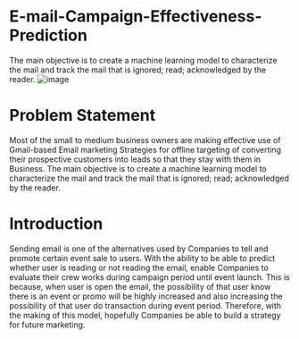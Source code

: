 # E-mail-Campaign-Effectiveness-Prediction
The main objective is to create a machine learning model to characterize the mail and track the mail that is ignored; read; acknowledged by the reader.
![image](https://user-images.githubusercontent.com/88799249/151656170-b1e6999e-d02e-4fe7-8268-bb70d3667b9e.png)
# Problem Statement
Most of the small to medium business owners are making effective use of Gmail-based Email marketing Strategies for offline targeting of converting their prospective customers into leads so that they stay with them in Business. The main objective is to create a machine learning model to characterize the mail and track the mail that is ignored; read; acknowledged by the reader.
# Introduction 
Sending email is one of the alternatives used by Companies to tell and promote certain event sale to users. With the ability to be able to predict whether user is reading or not reading the email, enable Companies to evaluate their crew works during campaign period until event launch. This is because, when user is open the email, the possibility of that user know there is an event or promo will be highly increased and also increasing the possibility of that user do transaction during event period. Therefore, with the making of this model, hopefully Companies be able to build a strategy for future marketing.
